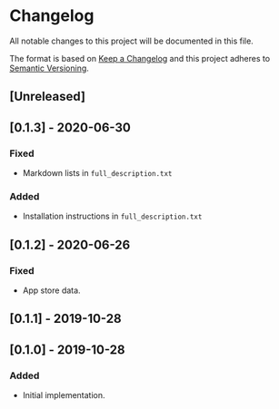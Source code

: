 # Changelog

All notable changes to this project will be documented in this file.

The format is based on [Keep a Changelog](http://keepachangelog.com/en/1.0.0/)
and this project adheres to [Semantic Versioning](http://semver.org/spec/v2.0.0.html).

## [Unreleased]

## [0.1.3] - 2020-06-30
### Fixed
- Markdown lists in `full_description.txt`

### Added
- Installation instructions in `full_description.txt`

## [0.1.2] - 2020-06-26
### Fixed
- App store data.

## [0.1.1] - 2019-10-28

## [0.1.0] - 2019-10-28
### Added
- Initial implementation.
